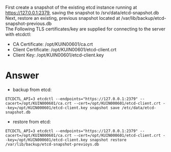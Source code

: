 First create a snapshot of the existing etcd instance running at https://127.0.0.1:2379, saving the snapshot to /srv/data/etcd-snapshot.db <br>
Next, restore an existing, previous snapshot located at /var/lib/backup/etcd-snapshot-previous.db <br>
The Following TLS certificates/key are supplied for connecting to the server with etcdctl: <br>
* CA Certificate: /opt/KUIN00601/ca.crt
* Client Certificate: /opt/KUIN00601/etcd-client.crt
* Client Key: /opt/KUIN00601/etcd-client.key

# Answer
* backup from etcd:

`ETCDCTL_API=3 etcdctl --endpoints="https://127.0.0.1:2379" --cacert=/opt/KUIN000601/ca.crt --cert=/opt/KUIN000601/etcd-client.crt --key=/opt/KUIN000601/etcd-client.key snapshot save /etc/data/etcd-snapshot.db`

* restore from etcd:

`ETCDCTL_API=3 etcdctl --endpoints="https://127.0.0.1:2379" --cacert=/opt/KUIN000601/ca.crt --cert=/opt/KUIN000601/etcd-client.crt --key=/opt/KUIN000601/etcd-client.key snapshot restore /var/lib/backup/etcd-snapshot-previoys.db`
